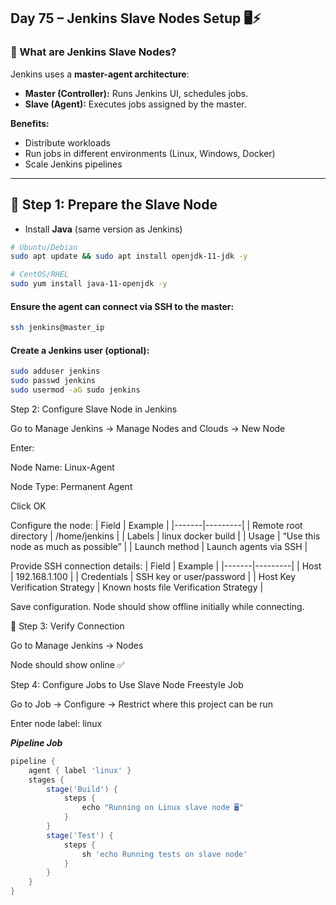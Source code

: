 ## Day 75 – Jenkins Slave Nodes Setup 🖥️⚡

### 🔎 What are Jenkins Slave Nodes?
Jenkins uses a **master-agent architecture**:
- **Master (Controller):** Runs Jenkins UI, schedules jobs.  
- **Slave (Agent):** Executes jobs assigned by the master.  

**Benefits:**
- Distribute workloads  
- Run jobs in different environments (Linux, Windows, Docker)  
- Scale Jenkins pipelines  

---

## 🐧 Step 1: Prepare the Slave Node
- Install **Java** (same version as Jenkins)  
```bash
# Ubuntu/Debian
sudo apt update && sudo apt install openjdk-11-jdk -y

# CentOS/RHEL
sudo yum install java-11-openjdk -y
```
#### Ensure the agent can connect via SSH to the master:
```bash
ssh jenkins@master_ip
```
#### Create a Jenkins user (optional):
```bash
sudo adduser jenkins
sudo passwd jenkins
sudo usermod -aG sudo jenkins
```
Step 2: Configure Slave Node in Jenkins

Go to Manage Jenkins → Manage Nodes and Clouds → New Node

Enter:

Node Name: Linux-Agent

Node Type: Permanent Agent

Click OK

Configure the node:
| Field | Example |
|-------|---------|
| Remote root directory | /home/jenkins |
| Labels | linux docker build |
| Usage | “Use this node as much as possible” |
| Launch method | Launch agents via SSH |

Provide SSH connection details:
| Field | Example |
|-------|---------|
| Host | 192.168.1.100 |
| Credentials | SSH key or user/password |
| Host Key Verification Strategy | Known hosts file Verification Strategy |

Save configuration. Node should show offline initially while connecting.

🐧 Step 3: Verify Connection

Go to Manage Jenkins → Nodes

Node should show online ✅

Step 4: Configure Jobs to Use Slave Node
Freestyle Job

Go to Job → Configure → Restrict where this project can be run

Enter node label: linux

***Pipeline Job***
```groovy
pipeline {
    agent { label 'linux' }
    stages {
        stage('Build') {
            steps {
                echo "Running on Linux slave node 🖥️"
            }
        }
        stage('Test') {
            steps {
                sh 'echo Running tests on slave node'
            }
        }
    }
}
```
